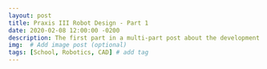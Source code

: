 ```yaml
---
layout: post
title: Praxis III Robot Design - Part 1
date: 2020-02-08 12:00:00 -0200
description: The first part in a multi-part post about the development of a robot for school # Add post description (optional)
img:  # Add image post (optional)
tags: [School, Robotics, CAD] # add tag
---
```


